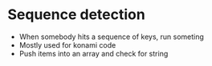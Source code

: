 # Sequence detection
* When somebody hits a sequence of keys, run someting
* Mostly used for konami code
* Push items into an array and check for string